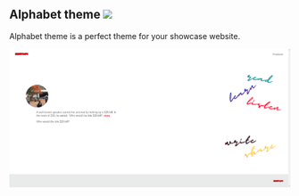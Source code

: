 ## Alphabet theme ![](https://img.shields.io/badge/license-MIT-green)

Alphabet theme is a perfect theme for your showcase website.

![](https://raw.githubusercontent.com/piandhust/alphabet-theme/master/image/demo.png)
